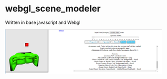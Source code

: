 # webgl_scene_modeler
Written in base javascript and Webgl

![Alt text](public/images/webgl_couch.PNG?raw=true "Demo")
